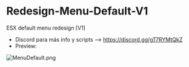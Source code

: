 # Redesign-Menu-Default-V1
ESX default menu redesign [V1]

- Discord para más info y scripts --> https://discord.gg/gT7RYMtQkZ
- Preview: 

![MenuDefault.png](https://i.postimg.cc/SQDHB4Hk/esx-menu-default-V1.png)
